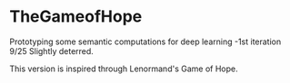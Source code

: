 # TheGameofHope
Prototyping some semantic computations for deep learning
-1st iteration 9/25 Slightly deterred.

This version is inspired through Lenormand's Game of Hope. 
